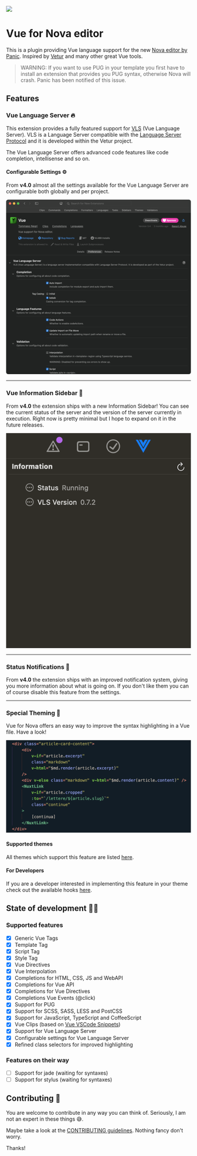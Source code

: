 ![](https://raw.githubusercontent.com/tommasongr/nova-vue/master/assets/nova-vue.png)

# Vue for Nova editor

This is a plugin providing Vue language support for the new [Nova editor by Panic](https://panic.com/nova/). Inspired by [Vetur](https://github.com/vuejs/vetur) and many other great Vue tools.

> WARNING: If you want to use PUG in your template you first have to install an extension that provides you PUG syntax, otherwise Nova will crash. Panic has been notified of this issue.

## Features

### Vue Language Server 🔥

This extension provides a fully featured support for [VLS](https://github.com/vuejs/vetur/tree/master/server) (Vue Language Server). VLS is a Language Server compatible with the [Language Server Protocol](https://microsoft.github.io/language-server-protocol/) and it is developed within the Vetur project.

The Vue Language Server offers advanced code features like code completion, intellisense and so on.

#### Configurable Settings ⚙️

From **v4.0** almost all the settings available for the Vue Language Server are configurable both globally and per project.

![Special theming](https://raw.githubusercontent.com/tommasongr/nova-vue/master/Vue.novaextension/Images/docs/docs-vue_language_server_settings.png)

---

### Vue Information Sidebar 🤔

From **v4.0** the extension ships with a new Information Sidebar! You can see the current status of the server and the version of the server currently in execution. Right now is pretty minimal but I hope to expand on it in the future releases.

![Special theming](https://raw.githubusercontent.com/tommasongr/nova-vue/master/Vue.novaextension/Images/docs/docs-vue_information_sidebar.png)

---

### Status Notifications 🚦

From **v4.0** the extension ships with an improved notification system, giving you more information about what is going on. If you don't like them you can of course disable this feature from the settings.

---

### Special Theming 🎨

Vue for Nova offers an easy way to improve the syntax highlighting in a Vue file. Have a look!

![Special theming](https://raw.githubusercontent.com/tommasongr/nova-vue/master/Vue.novaextension/Images/docs/docs-special_theming-01.png)

#### Supported themes

All themes which support this feature are listed [here](https://github.com/tommasongr/nova-vue/blob/master/THEMES.md#supported-themes).

#### For Developers

If you are a developer interested in implementing this feature in your theme check out the available hooks [here](https://github.com/tommasongr/nova-vue/blob/master/THEMES.md#hooks).

## State of development 🧑‍💻

### Supported features

-   [x] Generic Vue Tags
-   [x] Template Tag
-   [x] Script Tag
-   [x] Style Tag
-   [x] Vue Directives
-   [x] Vue Interpolation
-   [x] Completions for HTML, CSS, JS and WebAPI
-   [x] Completions for Vue API
-   [x] Completions for Vue Directives
-   [x] Completions Vue Events (@click)
-   [x] Support for PUG
-   [x] Support for SCSS, SASS, LESS and PostCSS
-   [x] Support for JavaScript, TypeScript and CoffeeScript
-   [x] Vue Clips (based on [Vue VSCode Snippets](https://github.com/sdras/vue-vscode-snippets))
-   [x] Support for Vue Language Server
-   [x] Configurable settings for Vue Language Server
-   [x] Refined class selectors for improved highlighting

### Features on their way

-   [ ] Support for jade (waiting for syntaxes)
-   [ ] Support for stylus (waiting for syntaxes)

## Contributing 🤝

You are welcome to contribute in any way you can think of. Seriously, I am not an expert in these things 😅.

Maybe take a look at the [CONTRIBUTING guidelines](./CONTRIBUTING.md). Nothing fancy don't worry.

Thanks!
